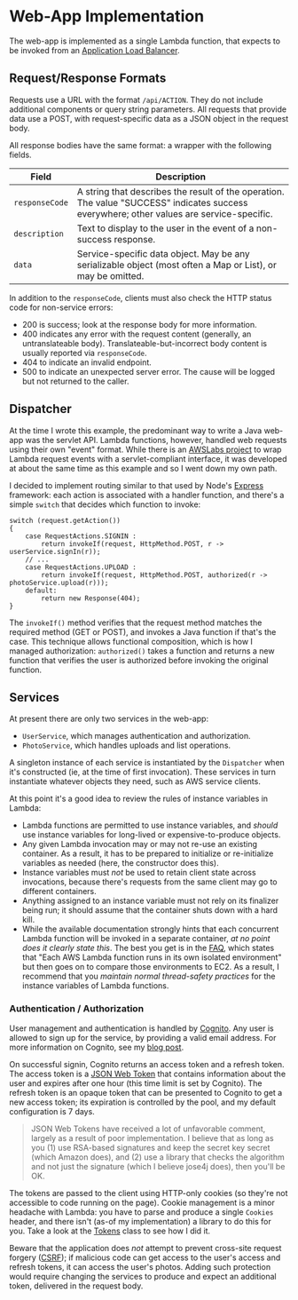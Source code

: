 # Web-App Implementation

The web-app is implemented as a single Lambda function, that expects to be invoked from an
[Application Load Balancer](https://docs.aws.amazon.com/elasticloadbalancing/latest/application/lambda-functions.html).

## Request/Response Formats

Requests use a URL with the format `/api/ACTION`. They do not include additional components or
query string parameters. All requests that provide data use a POST, with request-specific data
as a JSON object in the request body.

All response bodies have the same format: a wrapper with the following fields.

| Field                 | Description |
|-----------------------|-------------|
| `responseCode`        | A string that describes the result of the operation. The value "SUCCESS" indicates success everywhere; other values are service-specific.
| `description`         | Text to display to the user in the event of a non-success response.
| `data`                | Service-specific data object. May be any serializable object (most often a Map or List), or may be omitted.

In addition to the `responseCode`, clients must also check the HTTP status code for non-service errors:

* 200 is success; look at the response body for more information.
* 400 indicates any error with the request content (generally, an untranslateable body).
  Translateable-but-incorrect body content is usually reported via `responseCode`.
* 404 to indicate an invalid endpoint.
* 500 to indicate an unexpected server error. The cause will be logged but not returned to the caller.


## Dispatcher

At the time I wrote this example, the predominant way to write a Java web-app was the servlet API.
Lambda functions, however, handled web requests using their own "event" format. While there is an
[AWSLabs project]( https://github.com/awslabs/aws-serverless-java-container) to wrap Lambda
request events with a servlet-compliant interface, it was developed at about the same time as
this example and so I went down my own path.

I decided to implement routing similar to that used by Node's [Express](https://expressjs.com/)
framework: each action is associated with a handler function, and there's a simple `switch` that
decides which function to invoke:

```
switch (request.getAction())
{
    case RequestActions.SIGNIN :
        return invokeIf(request, HttpMethod.POST, r -> userService.signIn(r));
    // ...
    case RequestActions.UPLOAD :
        return invokeIf(request, HttpMethod.POST, authorized(r -> photoService.upload(r)));
    default:
        return new Response(404);
}
```

The `invokeIf()` method verifies that the request method matches the required method (GET or POST),
and invokes a Java function if that's the case. This technique allows functional composition, which
is how I managed authorization: `authorized()` takes a function and returns a new function that
verifies the user is authorized before invoking the original function.


## Services

At present there are only two services in the web-app:

* `UserService`, which manages authentication and authorization.
* `PhotoService`, which handles uploads and list operations.

A singleton instance of each service is instantiated by the `Dispatcher` when it's constructed (ie,
at the time of first invocation). These services in turn instantiate whatever objects they need,
such as AWS service clients.

At this point it's a good idea to review the rules of instance variables in Lambda:

* Lambda functions are permitted to use instance variables, and _should_ use instance variables for
  long-lived or expensive-to-produce objects.
* Any given Lambda invocation may or may not re-use an existing container. As a result, it has to
  be prepared to initialize or re-initialize variables as needed (here, the constructor does this).
* Instance variables must _not_ be used to retain client state across invocations, because there's
  requests from the same client may go to different containers.
* Anything assigned to an instance variable must not rely on its finalizer being run; it should
  assume that the container shuts down with a hard kill.
* While the available documentation strongly hints that each concurrent Lambda function will be
  invoked in a separate container, _at no point does it clearly state this_. The best you get 
  is in the [FAQ](https://aws.amazon.com/lambda/faqs/), which states that "Each AWS Lambda function
  runs in its own isolated environment" but then goes on to compare those environments to EC2.
  As a result, I recommend that you _maintain normal thread-safety practices_ for the instance
  variables of Lambda functions.


### Authentication / Authorization

User management and authentication is handled by [Cognito](http://docs.aws.amazon.com/cognito/latest/developerguide/cognito-user-identity-pools.html).
Any user is allowed to sign up for the service, by providing a valid email address. For more
information on Cognito, see my [blog post](http://blog.kdgregory.com/2016/12/server-side-authentication-with-amazon.html).

On successful signin, Cognito returns an access token and a refresh token. The access token
is a [JSON Web Token](https://jwt.io/) that contains information about the user and expires
after one hour (this time limit is set by Cognito). The refresh token is an opaque token
that can be presented to Cognito to get a new access token; its expiration is controlled by
the pool, and my default configuration is 7 days.

> JSON Web Tokens have received a lot of unfavorable comment, largely as a result of poor
  implementation. I believe that as long as you (1) use RSA-based signatures and keep the
  secret key secret (which Amazon does), and (2) use a library that checks the algorithm
  and not just the signature (which I believe jose4j does), then you'll be OK.

The tokens are passed to the client using HTTP-only cookies (so they're not accessible to
code running on the page). Cookie management is a minor headache with Lambda: you have to
parse and produce a single `Cookies` header, and there isn't (as-of my implementation) a
library to do this for you. Take a look at the [Tokens](../Webapp-Lambda/src/main/java/com/kdgregory/example/javalambda/webapp/util/Tokens.java)
class to see how I did it.

Beware that the application does _not_ attempt to prevent cross-site request forgery
([CSRF](https://en.wikipedia.org/wiki/Cross-site_request_forgery)); if malicious code
can get access to the user's access and refresh tokens, it can access the user's photos.
Adding such protection would require changing the services to produce and expect an
additional token, delivered in the request body.
